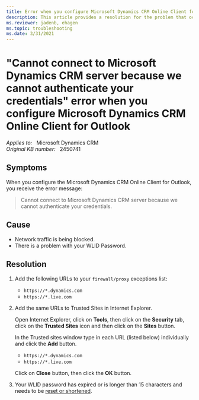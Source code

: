 ```yaml
---
title: Error when you configure Microsoft Dynamics CRM Online Client for Outlook
description: This article provides a resolution for the problem that occurs when you try to configure the Microsoft Dynamics CRM Online Client.
ms.reviewer: jadenb, ehagen
ms.topic: troubleshooting
ms.date: 3/31/2021
---
```

# "Cannot connect to Microsoft Dynamics CRM server because we cannot authenticate your credentials" error when you configure Microsoft Dynamics CRM Online Client for Outlook

_Applies to:_ &nbsp; Microsoft Dynamics CRM  
_Original KB number:_ &nbsp; 2450741

## Symptoms

When you configure the Microsoft Dynamics CRM Online Client for Outlook, you receive the error message:

> Cannot connect to Microsoft Dynamics CRM server because we cannot authenticate your credentials.

## Cause

- Network traffic is being blocked.
- There is a problem with your WLID Password.

## Resolution

1. Add the following URLs to your `firewall/proxy` exceptions list:

    - `https://*.dynamics.com`
    - `https://*.live.com`

2. Add the same URLs to Trusted Sites in Internet Explorer.

    Open Internet Explorer, click on **Tools**, then click on the **Security** tab, click on the **Trusted Sites** icon and then click on the **Sites** button.

    In the Trusted sites window type in each URL (listed below) individually and click the **Add** button.

    - `https://*.dynamics.com`
    - `https://*.live.com`

    Click on **Close** button, then click the **OK** button.

3. Your WLID password has expired or is longer than 15 characters and needs to be [reset or shortened](https://outlook.live.com/owa/).
